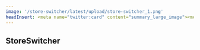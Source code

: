 ```yaml
---
image: '/store-switcher/latest/upload/store-switcher_1.png'
headInsert: <meta name="twitter:card" content="summary_large_image"><meta http-equiv="Refresh" content="0; url='../'" />
---
```

## StoreSwitcher
